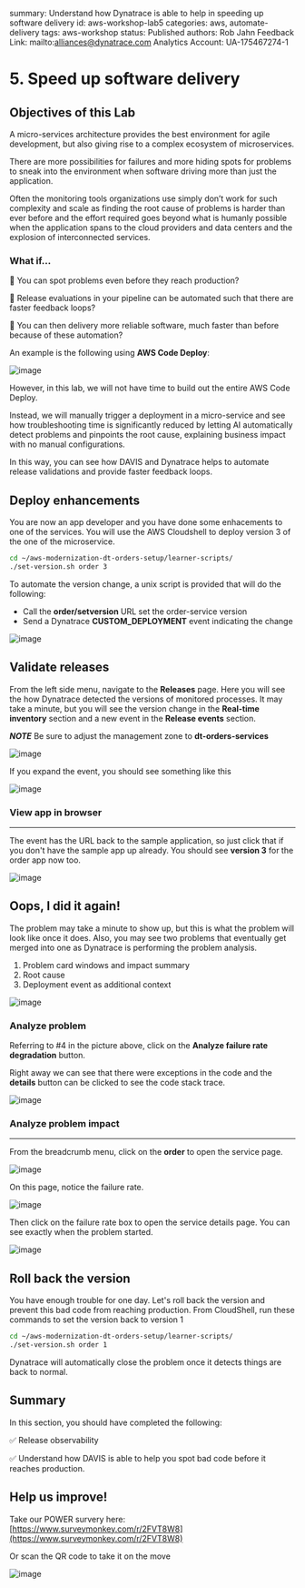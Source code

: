 summary: Understand how Dynatrace is able to help in speeding up software delivery
id: aws-workshop-lab5
categories: aws, automate-delivery
tags: aws-workshop
status: Published 
authors: Rob Jahn
Feedback Link: mailto:alliances@dynatrace.com
Analytics Account: UA-175467274-1

# 5. Speed up software delivery

## Objectives of this Lab
A micro-services architecture provides the best environment for agile development, but also giving rise to a complex ecosystem of microservices.

There are more possibilities for failures and more hiding spots for problems to sneak into the environment when software driving more than just the application.

Often the monitoring tools organizations use simply don’t work for such complexity and scale as finding the root cause of problems is harder than ever before and the effort required goes beyond what is humanly possible when the application spans to the cloud providers and data centers and the explosion of interconnected services. 

### What if...

🔷 You can spot problems even before they reach production?

🔷 Release evaluations in your pipeline can be automated such that there are faster feedback loops?

🔷 You can then delivery more reliable software, much faster than before because of these automation?

An example is the following using **AWS Code Deploy**:

![image](assets/aws-workshop/workflowanimated.gif)

However, in this lab, we will not have time to build out the entire AWS Code Deploy.

Instead, we will manually trigger a deployment in a micro-service and see how troubleshooting time is significantly reduced by letting AI automatically detect problems and pinpoints the root cause, explaining business impact with no manual configurations.

In this way, you can see how DAVIS and Dynatrace helps to automate release validations and provide faster feedback loops.

<!-- -->
## Deploy enhancements

You are now an app developer and you have done some enhacements to one of the services. You will use the AWS Cloudshell to deploy version 3 of the one of the microservice. 

```bash
cd ~/aws-modernization-dt-orders-setup/learner-scripts/
./set-version.sh order 3
```

To automate the version change, a unix script is provided that will do the following:
- Call the **order/setversion** URL set the order-service version
- Send a Dynatrace **CUSTOM_DEPLOYMENT** event indicating the change

![image](assets/aws-workshop/lab3-order-problem-usecase.png)

<!-- -->
## Validate releases

From the left side menu, navigate to the **Releases** page. Here you will see the how Dynatrace detected the versions of monitored processes. It may take a minute, but you will see the version change in the **Real-time inventory** section and a new event in the **Release events** section.

***NOTE*** Be sure to adjust the management zone to **dt-orders-services**

![image](assets/aws-workshop/lab3-release-order.png)

If you expand the event, you should see something like this

![image](assets/aws-workshop/lab3-release-order-event.png)

### View app in browser
----------------------

The event has the URL back to the sample application, so just click that if you don't have the sample app up already. You should see **version 3** for the order app now too.

![image](assets/aws-workshop/lab3-app-ui-order-version-3.png)

<!-- -->
## Oops, I did it again!

The problem may take a minute to show up, but this is what the problem will look like once it does. Also, you may see two problems that eventually get merged into one as Dynatrace is performing the problem analysis.

1.  Problem card windows and impact summary
2.  Root cause
3.  Deployment event as additional context

![image](assets/aws-workshop/lab3-order-problem.png)

### Analyze problem

Referring to \#4 in the picture above, click on the **Analyze failure rate degradation** button.

Right away we can see that there were exceptions in the code and the **details** button can be clicked to see the code stack trace.

![image](assets/aws-workshop/lab3-order-problem-detail.png)

### Analyze problem impact
-------------------------

From the breadcrumb menu, click on the **order** to open the service page.

![image](assets/aws-workshop/lab3-order-menu.png)

On this page, notice the failure rate.

![image](assets/aws-workshop/lab3-order-problem-service.png)

Then click on the failure rate box to open the service details page. You can see exactly when the problem started.

![image](assets/aws-workshop/lab3-order-problem-requests.png)

<!-- -->
## Roll back the version

You have enough trouble for one day. Let's roll back the version and prevent this bad code from reaching production. From CloudShell, run these commands to set the version back to version 1

```bash
cd ~/aws-modernization-dt-orders-setup/learner-scripts/
./set-version.sh order 1
```

Dynatrace will automatically close the problem once it detects things are back to normal. 

<!-- -->
## Summary

In this section, you should have completed the following:

✅ Release observability

✅ Understand how DAVIS is able to help you spot bad code before it reaches production.

<!-- -->
## Help us improve!

Take our POWER survery here: [https://www.surveymonkey.com/r/2FVT8W8](https://www.surveymonkey.com/r/2FVT8W8)

Or scan the QR code to take it on the move

![image](assets/aws-workshop/surveyQR.png)